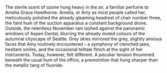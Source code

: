 The sterile scent of ozone hung heavy in the air, a familiar perfume to Amelia Grace Hawthorne.  Amelia, or Amy as most people called her, meticulously polished the already gleaming headrest of chair number three, the faint hum of the suction apparatus a constant background drone.  Outside, the relentless November rain lashed against the panoramic windows of Aspen Dental, blurring the already muted colours of the autumnal cityscape of Seattle.  Grey skies mirrored the grey, slightly anxious faces that Amy routinely encountered – a symphony of clenched jaws, hesitant smiles, and the occasional telltale flinch at the sight of her instruments.  Today, however, felt different. A peculiar tension thrummed beneath the usual hum of the office, a premonition that hung sharper than the metallic tang of fluoride.
